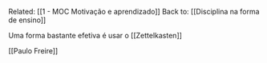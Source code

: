 Related: [[1 - MOC Motivação e aprendizado]]
Back to: [[Disciplina na forma de ensino]]

Uma forma bastante efetiva é usar o [[Zettelkasten]]

[[Paulo Freire]]
